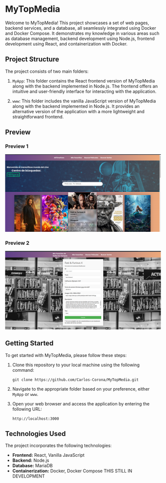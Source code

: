 # MyTopMedia

Welcome to MyTopMedia! This project showcases a set of web pages, backend services, and a database, all seamlessly integrated using Docker and Docker Compose. It demonstrates my knowledge in various areas such as database management, backend development using Node.js, frontend development using React, and containerization with Docker.

## Project Structure

The project consists of two main folders:

1. `MyApp`: This folder contains the React frontend version of MyTopMedia along with the backend implemented in Node.js. The frontend offers an intuitive and user-friendly interface for interacting with the application.

2. `www`: This folder includes the vanilla JavaScript version of MyTopMedia along with the backend implemented in Node.js. It provides an alternative version of the application with a more lightweight and straightforward frontend.

## Preview


### Preview 1

![Frontend Preview](./frontend-preview.png)

### Preview 2

![Frontend Preview](./frontend-preview2.png)

## Getting Started

To get started with MyTopMedia, please follow these steps:

1. Clone this repository to your local machine using the following command:
   ```
   git clone https://github.com/Carlos-Corona/MyTopMedia.git
   ```

2. Navigate to the appropriate folder based on your preference, either `MyApp` or `www`.


3. Open your web browser and access the application by entering the following URL:
   ```
   http://localhost:3000
   ```

## Technologies Used

The project incorporates the following technologies:

- **Frontend:** React, Vanilla JavaScript
- **Backend:** Node.js
- **Database:** MariaDB
- **Containerization:** Docker, Docker Compose THIS STILL IN DEVELOPMENT


